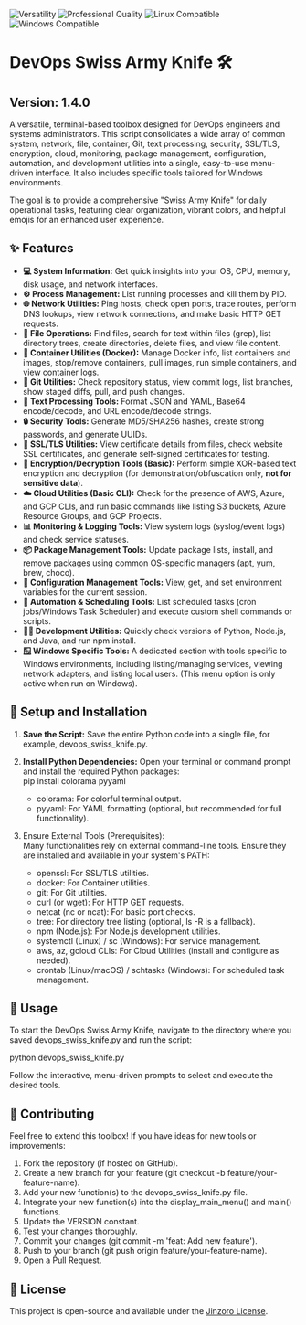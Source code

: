 ![Versatility](https://img.shields.io/badge/Capability-Versatile-indigo?style=for-the-badge&logo=python&logoColor=white) ![Professional Quality](https://img.shields.io/badge/Quality-Professional-purple?style=for-the-badge&logo=github&logoColor=white) ![Linux Compatible](https://img.shields.io/badge/OS-Linux-orange?style=for-the-badge&logo=linux&logoColor=white) ![Windows Compatible](https://img.shields.io/badge/OS-Windows-blue?style=for-the-badge&logo=windows&logoColor=white)

# **DevOps Swiss Army Knife 🛠️**

## **Version: 1.4.0**

A versatile, terminal-based toolbox designed for DevOps engineers and systems administrators. This script consolidates a wide array of common system, network, file, container, Git, text processing, security, SSL/TLS, encryption, cloud, monitoring, package management, configuration, automation, and development utilities into a single, easy-to-use menu-driven interface. It also includes specific tools tailored for Windows environments.

The goal is to provide a comprehensive "Swiss Army Knife" for daily operational tasks, featuring clear organization, vibrant colors, and helpful emojis for an enhanced user experience.

## **✨ Features**

* **💻 System Information:** Get quick insights into your OS, CPU, memory, disk usage, and network interfaces.  
* **⚙️ Process Management:** List running processes and kill them by PID.  
* **🌐 Network Utilities:** Ping hosts, check open ports, trace routes, perform DNS lookups, view network connections, and make basic HTTP GET requests.  
* **📁 File Operations:** Find files, search for text within files (grep), list directory trees, create directories, delete files, and view file content.  
* **🐳 Container Utilities (Docker):** Manage Docker info, list containers and images, stop/remove containers, pull images, run simple containers, and view container logs.  
* **🌳 Git Utilities:** Check repository status, view commit logs, list branches, show staged diffs, pull, and push changes.  
* **📝 Text Processing Tools:** Format JSON and YAML, Base64 encode/decode, and URL encode/decode strings.  
* **🔒 Security Tools:** Generate MD5/SHA256 hashes, create strong passwords, and generate UUIDs.  
* **🔐 SSL/TLS Utilities:** View certificate details from files, check website SSL certificates, and generate self-signed certificates for testing.  
* **🔑 Encryption/Decryption Tools (Basic):** Perform simple XOR-based text encryption and decryption (for demonstration/obfuscation only, **not for sensitive data**).  
* **☁️ Cloud Utilities (Basic CLI):** Check for the presence of AWS, Azure, and GCP CLIs, and run basic commands like listing S3 buckets, Azure Resource Groups, and GCP Projects.  
* **📊 Monitoring & Logging Tools:** View system logs (syslog/event logs) and check service statuses.  
* **📦 Package Management Tools:** Update package lists, install, and remove packages using common OS-specific managers (apt, yum, brew, choco).  
* **🔧 Configuration Management Tools:** View, get, and set environment variables for the current session.  
* **🤖 Automation & Scheduling Tools:** List scheduled tasks (cron jobs/Windows Task Scheduler) and execute custom shell commands or scripts.  
* **🧑‍💻 Development Utilities:** Quickly check versions of Python, Node.js, and Java, and run npm install.  
* **🪟 Windows Specific Tools:** A dedicated section with tools specific to Windows environments, including listing/managing services, viewing network adapters, and listing local users. (This menu option is only active when run on Windows).

## **🚀 Setup and Installation**

1. **Save the Script:** Save the entire Python code into a single file, for example, devops\_swiss\_knife.py.  
2. **Install Python Dependencies:** Open your terminal or command prompt and install the required Python packages:  
   pip install colorama pyyaml

   * colorama: For colorful terminal output.  
   * pyyaml: For YAML formatting (optional, but recommended for full functionality).  
3. Ensure External Tools (Prerequisites):  
   Many functionalities rely on external command-line tools. Ensure they are installed and available in your system's PATH:  
   * openssl: For SSL/TLS utilities.  
   * docker: For Container utilities.  
   * git: For Git utilities.  
   * curl (or wget): For HTTP GET requests.  
   * netcat (nc or ncat): For basic port checks.  
   * tree: For directory tree listing (optional, ls \-R is a fallback).  
   * npm (Node.js): For Node.js development utilities.  
   * systemctl (Linux) / sc (Windows): For service management.  
   * aws, az, gcloud CLIs: For Cloud Utilities (install and configure as needed).  
   * crontab (Linux/macOS) / schtasks (Windows): For scheduled task management.

## **🏃 Usage**

To start the DevOps Swiss Army Knife, navigate to the directory where you saved devops\_swiss\_knife.py and run the script:

python devops\_swiss\_knife.py

Follow the interactive, menu-driven prompts to select and execute the desired tools.

## **🤝 Contributing**

Feel free to extend this toolbox\! If you have ideas for new tools or improvements:

1. Fork the repository (if hosted on GitHub).  
2. Create a new branch for your feature (git checkout \-b feature/your-feature-name).  
3. Add your new function(s) to the devops\_swiss\_knife.py file.  
4. Integrate your new function(s) into the display\_main\_menu() and main() functions.  
5. Update the VERSION constant.  
6. Test your changes thoroughly.  
7. Commit your changes (git commit \-m 'feat: Add new feature').  
8. Push to your branch (git push origin feature/your-feature-name).  
9. Open a Pull Request.

## **📄 License**

This project is open-source and available under the [Jinzoro License](https://www.google.com/search?q=LICENSE).
